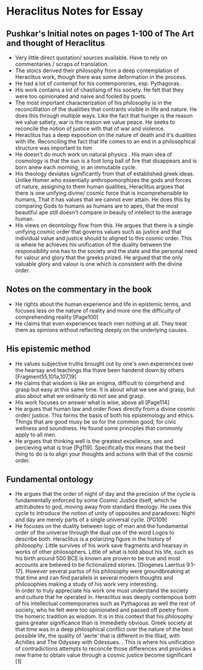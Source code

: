 # Heraclitus Notes for Essay 
## Pushkar's Initial notes on pages 1-100 of The Art and thought of Heraclitus
- Very little direct quotation/ sources available. Have to rely on commentaries / scraps of translation. 
- The stoics derived their philosophy from a deep contemplation of Heraclitus work, though there was some deformation in the process.
- He had a lot of contempt for his contemporories, esp. Pythagoras. 
- His work contains a lot of chastising of his society. He felt that they were too opinionated and naive and fooled by poets. 
- The most important characterization of his philosophy is in the reconcilliation of the dualiities that contrants visible in life and nature. He does this through multiple ways. Like the fact that hunger is the reason we value satiety, war is the reason we value peace. He seeks to reconcile the notion of justice with that of war and violence. 
- Heraclitus has a deep exposition on the nature of death and it's dualities with life. Reconciling the fact that life comes to an end in a philosophical structure was important to him 
- He doesn't do much work on natural physics . His main idea of cosmology is that the sun is a foot long ball of fire that disappears and is born anew each morning, in an immutable cycle. 
- His theology deviates significantly from that of established greek ideas. Unlike Homer who essentially anthropomorphizes the gods and forces of nature, assigning to them human qualities, Heraclitus argues that there is one unifying divine/ cosmic force that is incomprehensible to humans, That it has values that we cannot ever attain. He does this by comparing Gods to humans as humans are to apes, that the most beautiful ape still doesn't compare in beauty of intellect to the average human. 
- His views on deontology flow from this. He argues that there is a single unifying cosmic order that governs values such as justice and that individual value and justice should to aligned to this cosmic order. This is where he achieves his unification of the duality between the responsibility one has to the society and the state and the personal need for valour and glory that the greeks prized. He argued that the only valuable glory and valour is one which is consistent with the divine order. 

## Notes on the commentary in the book 
- He rights about the human experience and life in epistemic terms, and focuses less on the nature of reality and more one the difficulty of comprehending reality [Page100] 
- He claims that even experiences teach men nothing at all. They treat them as  opinions without reflecting deeply on the underlying causes. 

## His epistemic method 
- He values subjective truths brought out by one's own experiences over the hearsay and teachings tha thave been handend down by others [Fragment55,101a,107,19]
- He claims that wisdom is like an enigma, difficult to comprhend and grasp but easy at this same time. It is about what we see and grasp, but also about what we ordinarily do not see and grasp. 
- His work focuses on answer what is wise, above all [Page114]
- He argues that human law and order flows directly from a divine cosmic order/ justice. This forms the basis of both his epistemology and ethics. Things that are good musy be so for the common good, for civic wellness and soundness. He found some principles that commonly apply to all men. 
- He argues that thinking well is the greatest excellence, see and percieving what is true [Pg119]. Specifically this means that the best thing to do is to align your thoughts and actions with that of the cosmic order. 
## Fundamental ontology 
- He argues that the order of night of day and the precision of the cycle is fundamentally enforced by some Cosmic Justice itself, which he attritubutes to god, moving away from standard theology. He uses this cycle to introduce the notion of unity of opposites and paradoxes: Night and day are merely parts of a single universal cycle. [PG109]
- He focuses on the duality between logic of man and the fundamental order of the universe through the dual use of the word Logos to describe both. 
Heraclitus is a polarizing figure in the history of philosophy. Little survives of his work save fragments and hearsay in works of other philosophers. Little of what is told about his life, such as his birth around 500 BCE is known are proven to be true and most accounts are believed to be fictionalized stories. [Diogenes Laertius 9.1–17]. However several partss of his philosophy were groundbreaking at that time and can find parallels in several modern thoughts and philosophies making a study of his work very interesting.  
 In order to truly appreciate his work one must understand the society and culture that he operated in. Heraclitus was deeply contempous both of his intellectual contemporaries such as Pythagoras as well the rest of society, who he felt were too opinionated and passed off poetry from the homeric tradition as wisdom.  It is in this context that his philosophy gains greater significance than is immedietly obvious. Greek society at that time was in a deep philosphical conflict over the nature of the best possible life, the quality of 'aerte' that is different in the Illiad, with Achilles and The Odyssey with Odessues. \. This is where his unification of contradictions attempts to reconcile those differences and provides a new frame to obtain value through a cosmic justice become significant [1] 
